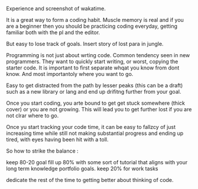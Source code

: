 Experience and screenshot of wakatime. 

It is a great way to form a coding habit. Muscle memory is real and if you are a beginner then you should be practicing coding everyday, getting familiar both with the pl and the editor.

But easy to lose track of goals. Insert story of lost para in jungle.

Programming is not just about wrting code. Common tendency seen in new programmers.
They want to quickly start writing, or worst, copying the starter code.  It is important to first separate whqat you know from dont know. And most importantoly where you want to go. 

Easy to get distracted from the path by lesser peaks (this can be a draft) such as a new library or lang and end up drifitng further from your goal.

Once you start coding, you arte bound to get get stuck somewhere (thick cover) or you are not growing. This will lead you to get further lost if you are not clrar where to go.

Once yu start tracking your code time, it can be easy to fallzcy of just increasing time while still not making substantial progress and ending up tired, with eyes having been hit with a toll. 

So how to strike the balance :

keep 80-20 goal
fill up 80% with some sort of tutorial that aligns with your long term knowledge portfolio goals. 
keep 20% for work tasks

dedicate the rest of the time to getting better about thinking of code.
